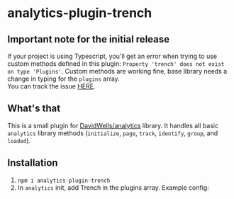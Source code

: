 # analytics-plugin-trench

## Important note for the initial release

If your project is using Typescript, you'll get an error when trying to use custom methods defined in this plugin: `Property 'trench' does not exist on type 'Plugins'`.
Custom methods are working fine, base library needs a change in typing for the `plugins` array.  
You can track the issue [HERE](https://github.com/DavidWells/analytics/issues/266).

## What's that

This is a small plugin for [DavidWells/analytics](https://github.com/DavidWells/analytics) library. It handles all basic `analytics` library methods (`initialize`, `page`, `track`, `identify`, `group`, and `loaded`).

## Installation

1. `npm i analytics-plugin-trench`
2. In `analytics` init, add Trench in the plugins array. Example config:
